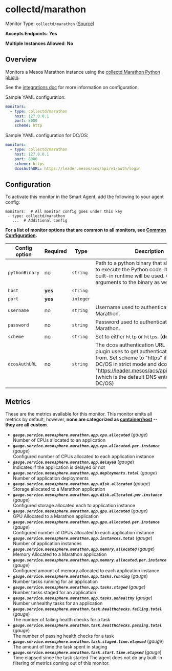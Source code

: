 <!--- GENERATED BY gomplate from scripts/docs/templates/monitor-page.md.tmpl --->

# collectd/marathon

Monitor Type: `collectd/marathon` ([Source](https://github.com/signalfx/signalfx-agent/tree/main/pkg/monitors/collectd/marathon))

**Accepts Endpoints**: **Yes**

**Multiple Instances Allowed**: **No**

## Overview

Monitors a Mesos Marathon instance using the
[collectd Marathon Python plugin](https://github.com/signalfx/collectd-marathon).

See the [integrations
doc](https://docs.splunk.com/Observability/gdi/marathon/marathon.html)
for more information on configuration.

Sample YAML configuration:

```yaml
monitors:
  - type: collectd/marathon
    host: 127.0.0.1
    port: 8080
    scheme: http
```

Sample YAML configuration for DC/OS:

```yaml
monitors:
  - type: collectd/marathon
    host: 127.0.0.1
    port: 8080
    scheme: https
    dcosAuthURL: https://leader.mesos/acs/api/v1/auth/login
```


## Configuration

To activate this monitor in the Smart Agent, add the following to your
agent config:

```
monitors:  # All monitor config goes under this key
 - type: collectd/marathon
   ...  # Additional config
```

**For a list of monitor options that are common to all monitors, see [Common
Configuration](../monitor-config.md#common-configuration).**


| Config option | Required | Type | Description |
| --- | --- | --- | --- |
| `pythonBinary` | no | `string` | Path to a python binary that should be used to execute the Python code. If not set, a built-in runtime will be used.  Can include arguments to the binary as well. |
| `host` | **yes** | `string` |  |
| `port` | **yes** | `integer` |  |
| `username` | no | `string` | Username used to authenticate with Marathon. |
| `password` | no | `string` | Password used to authenticate with Marathon. |
| `scheme` | no | `string` | Set to either `http` or `https`. (**default:** `http`) |
| `dcosAuthURL` | no | `string` | The dcos authentication URL which the plugin uses to get authentication tokens from. Set scheme to "https" if operating DC/OS in strict mode and dcosAuthURL to "https://leader.mesos/acs/api/v1/auth/login" (which is the default DNS entry provided by DC/OS) |


## Metrics

These are the metrics available for this monitor.
This monitor emits all metrics by default; however, **none are categorized as
[container/host](https://docs.splunk.com/Observability/admin/subscription-usage/monitor-imm-billing-usage.html#about-custom-bundled-and-high-resolution-metrics)
-- they are all custom**.


 - ***`gauge.service.mesosphere.marathon.app.cpu.allocated`*** (*gauge*)<br>    Number of CPUs allocated to an application
 - ***`gauge.service.mesosphere.marathon.app.cpu.allocated.per.instance`*** (*gauge*)<br>    Configured number of CPUs allocated to each application instance
 - ***`gauge.service.mesosphere.marathon.app.delayed`*** (*gauge*)<br>    Indicates if the application is delayed or not
 - ***`gauge.service.mesosphere.marathon.app.deployments.total`*** (*gauge*)<br>    Number of application deployments
 - ***`gauge.service.mesosphere.marathon.app.disk.allocated`*** (*gauge*)<br>    Storage allocated to a Marathon application
 - ***`gauge.service.mesosphere.marathon.app.disk.allocated.per.instance`*** (*gauge*)<br>    Configured storage allocated each to application instance
 - ***`gauge.service.mesosphere.marathon.app.gpu.allocated`*** (*gauge*)<br>    GPU Allocated to a Marathon application
 - ***`gauge.service.mesosphere.marathon.app.gpu.allocated.per.instance`*** (*gauge*)<br>    Configured number of GPUs allocated to each application instance
 - ***`gauge.service.mesosphere.marathon.app.instances.total`*** (*gauge*)<br>    Number of application instances
 - ***`gauge.service.mesosphere.marathon.app.memory.allocated`*** (*gauge*)<br>    Memory Allocated to a Marathon application
 - ***`gauge.service.mesosphere.marathon.app.memory.allocated.per.instance`*** (*gauge*)<br>    Configured amount of memory allocated to each application instance
 - ***`gauge.service.mesosphere.marathon.app.tasks.running`*** (*gauge*)<br>    Number tasks running for an application
 - ***`gauge.service.mesosphere.marathon.app.tasks.staged`*** (*gauge*)<br>    Number tasks staged for an application
 - ***`gauge.service.mesosphere.marathon.app.tasks.unhealthy`*** (*gauge*)<br>    Number unhealthy tasks for an application
 - ***`gauge.service.mesosphere.marathon.task.healthchecks.failing.total`*** (*gauge*)<br>    The number of failing health checks for a task
 - ***`gauge.service.mesosphere.marathon.task.healthchecks.passing.total`*** (*gauge*)<br>    The number of passing health checks for a task
 - ***`gauge.service.mesosphere.marathon.task.staged.time.elapsed`*** (*gauge*)<br>    The amount of time the task spent in staging
 - ***`gauge.service.mesosphere.marathon.task.start.time.elapsed`*** (*gauge*)<br>    Time elapsed since the task started
The agent does not do any built-in filtering of metrics coming out of this
monitor.


